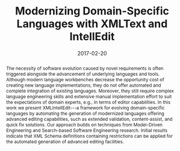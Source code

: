 ---
abstract: The necessity of software evolution caused by novel requirements is often
  triggered alongside the advancement of underlying languages and tools.  Although
  modern language workbenches decrease the opportunity cost of creating new language
  implementations, they do not offer automated and complete integration of existing
  languages. Moreover, they still require complex language engineering skills and
  extensive manual implementation effort to suit the expectations of domain experts,
  e.g., in terms of editor capabilities. In this work we present XMLIntellEdit---a
  framework for evolving domain-specific languages by automating the generation of
  modernized languages offering advanced editing capabilities, such as extended validation,
  content-assist, and quick fix solutions. Our approach builds on techniques from
  Model-Driven Engineering and Search-based Software Engineering research. Initial
  results indicate that XML Schema definitions containing restrictions can be applied
  for the automated generation of advanced editing facilities.
authors:
- Patrick Neubauer
- Robert Bill
- Manuel Wimmer
date: '2017-02-20'
featured: false
links:
- name: Publik
  url: https://publik.tuwien.ac.at/showentry.php?ID=257511&lang=2
publication: 'Poster: 24th IEEE International Conference on Software Analysis, Evolution,
  and Reengineering (SANER), Klagenfurt, Österreich; 02-20-2017 - 02-24-2017; in:
  "Proceedings of the 24th IEEE International Conference on Software Analysis, Evolution,
  and Reengineering (SANER)", Proceedings of the 24th IEEE International Conference
  on Software Analysis, Evolution, and Reengineering (SANER), (2017)'
publication_types:
- '1'
publishDate: '2017-02-20'
title: Modernizing Domain-Specific Languages with XMLText and IntellEdit
url_pdf: ''
---